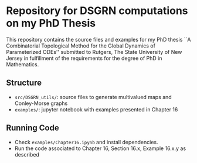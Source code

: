 # Repository for DSGRN computations on my PhD Thesis

This repository contains the source files and examples for my PhD thesis ``A Combinatorial Topological Method for the Global Dynamics of Parameterized ODEs'' submitted to Rutgers, The State University of New Jersey in fulfillment of the requirements for the degree of PhD in Mathematics. 

## Structure

- `src/DSGRN_utils/`: source files to generate multivalued maps and Conley-Morse graphs
- `examples/`: jupyter notebook with examples presented in Chapter 16

## Running Code

- Check `examples/Chapter16.ipynb` and install dependencies.
- Run the code associated to Chapter 16, Section 16.x, Example 16.x.y as described
